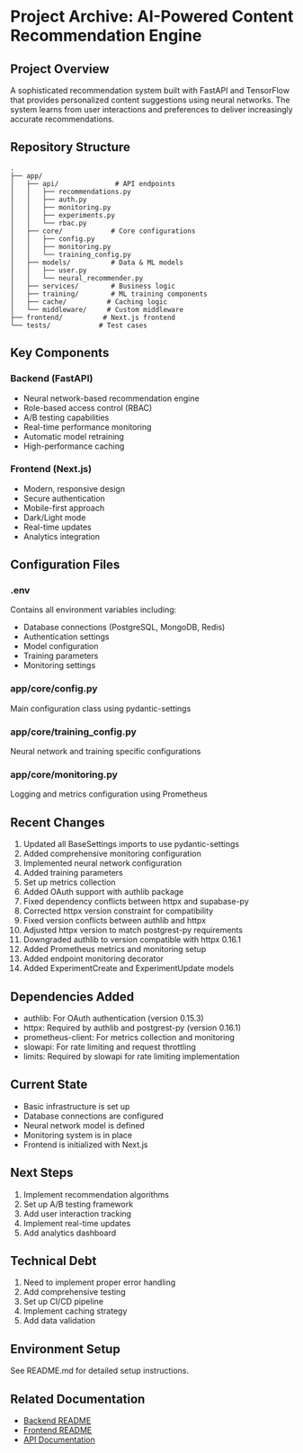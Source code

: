 # Project Archive: AI-Powered Content Recommendation Engine

## Project Overview
A sophisticated recommendation system built with FastAPI and TensorFlow that provides personalized content suggestions using neural networks. The system learns from user interactions and preferences to deliver increasingly accurate recommendations.

## Repository Structure
```
.
├── app/
│   ├── api/              # API endpoints
│   │   ├── recommendations.py
│   │   ├── auth.py
│   │   ├── monitoring.py
│   │   ├── experiments.py
│   │   └── rbac.py
│   ├── core/            # Core configurations
│   │   ├── config.py
│   │   ├── monitoring.py
│   │   └── training_config.py
│   ├── models/          # Data & ML models
│   │   ├── user.py
│   │   └── neural_recommender.py
│   ├── services/        # Business logic
│   ├── training/        # ML training components
│   ├── cache/          # Caching logic
│   └── middleware/     # Custom middleware
├── frontend/          # Next.js frontend
└── tests/            # Test cases
```

## Key Components

### Backend (FastAPI)
- Neural network-based recommendation engine
- Role-based access control (RBAC)
- A/B testing capabilities
- Real-time performance monitoring
- Automatic model retraining
- High-performance caching

### Frontend (Next.js)
- Modern, responsive design
- Secure authentication
- Mobile-first approach
- Dark/Light mode
- Real-time updates
- Analytics integration

## Configuration Files

### .env
Contains all environment variables including:
- Database connections (PostgreSQL, MongoDB, Redis)
- Authentication settings
- Model configuration
- Training parameters
- Monitoring settings

### app/core/config.py
Main configuration class using pydantic-settings

### app/core/training_config.py
Neural network and training specific configurations

### app/core/monitoring.py
Logging and metrics configuration using Prometheus

## Recent Changes
1. Updated all BaseSettings imports to use pydantic-settings
2. Added comprehensive monitoring configuration
3. Implemented neural network configuration
4. Added training parameters
5. Set up metrics collection
6. Added OAuth support with authlib package
7. Fixed dependency conflicts between httpx and supabase-py
8. Corrected httpx version constraint for compatibility
9. Fixed version conflicts between authlib and httpx
10. Adjusted httpx version to match postgrest-py requirements
11. Downgraded authlib to version compatible with httpx 0.16.1
12. Added Prometheus metrics and monitoring setup
13. Added endpoint monitoring decorator
14. Added ExperimentCreate and ExperimentUpdate models

## Dependencies Added
- authlib: For OAuth authentication (version 0.15.3)
- httpx: Required by authlib and postgrest-py (version 0.16.1)
- prometheus-client: For metrics collection and monitoring
- slowapi: For rate limiting and request throttling
- limits: Required by slowapi for rate limiting implementation

## Current State
- Basic infrastructure is set up
- Database connections are configured
- Neural network model is defined
- Monitoring system is in place
- Frontend is initialized with Next.js

## Next Steps
1. Implement recommendation algorithms
2. Set up A/B testing framework
3. Add user interaction tracking
4. Implement real-time updates
5. Add analytics dashboard

## Technical Debt
1. Need to implement proper error handling
2. Add comprehensive testing
3. Set up CI/CD pipeline
4. Implement caching strategy
5. Add data validation

## Environment Setup
See README.md for detailed setup instructions.

## Related Documentation
- [Backend README](./README.md)
- [Frontend README](./frontend/README.md)
- [API Documentation](./docs/api.md) 